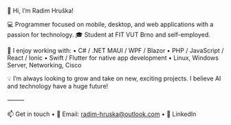 👋 Hi, I’m Radim Hruška!

💻 Programmer focused on mobile, desktop, and web applications with a passion for technology.
🎓 Student at FIT VUT Brno and self-employed.

🚀 I enjoy working with:
	•	C# / .NET MAUI / WPF / Blazor
	•	PHP / JavaScript / React / Ionic
	•	Swift / Flutter for native app development
	•	Linux, Windows Server, Networking, Cisco

💡 I’m always looking to grow and take on new, exciting projects. I believe AI and technology have a huge future!

⸻

📫 Get in touch
	•	📧 Email: radim-hruska@outlook.com
	•	💼 LinkedIn
